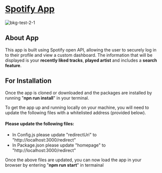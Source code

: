 # [Spotify App](https://garnettr.github.io/spotifyApp/) 

![bkg-test-2-1](https://user-images.githubusercontent.com/28959285/128121995-57426ad4-c3ab-4f6c-9bae-7ca9b65113f6.jpg)

## About App 


This app is built using Spotify open API, allowing the user to securely log in to their profile and view a custom dashboard. 
The information that will be displayed is your **recently liked tracks**, **played artist** and includes a **search feature**.





## For Installation 

Once the app is cloned or downloaded and the packages are installed by running "**npn run install**" in your terminal.

To get the app up and running locally on your machine, you will need to update the following 
files with a whitelisted address (provided below).

#### Please update the following files:

- In Config.js please update "redirectUri" to "http://localhost:3000/redirect" 
- In Package.json please update "homepage" to "http://localhost:3000/redirect" 

Once the above files are updated, you can now load the app in your browser by entering "**npm run start**" in termainal 


